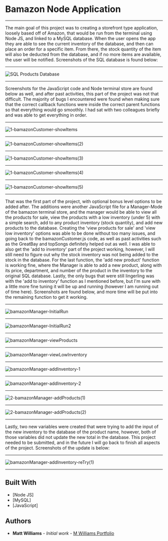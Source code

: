 # Bamazon Node Application
___

The main goal of this project was to creating a storefront type application, loosely based off of Amazon, that would be run from the terminal using Node JS, and linked to a MySQL database.  When the user opens the app they are able to see the current inventory of the database, and then can place an order for a specific item.  From there, the stock quantity of the item will also be deducted from the database, and if no more items are available, the user will be notified.  Screenshots of the SQL database is found below:
___
![SQL Products Database](images/bamazonSQL-dB.jpg)
___

Screenshots for the JavaScript code and Node terminal store are found below as well, and after past activities, this part of the project was not that difficult.  The majority of bugs I encountered were found when making sure that the correct callback functions were inside the correct parent functions so that everything would go smoothly.  I had sat with two colleagues briefly and was able to get everything in order.
___
![1-bamazonCustomer-showItems](images/1-bamazonCustomer-showItems.jpg)
___
![1-bamazonCustomer-showItems(2)](images/1-bamazonCustomer-showItems(2).jpg)
___
![1-bamazonCustomer-showItems(3)](images/1-bamazonCustomer-showItems(3).jpg)
___
![1-bamazonCustomer-showItems(4)](images/1-bamazonCustomer-showItems(4).jpg)
___
![1-bamazonCustomer-showItems(5)](images/1-bamazonCustomer-showItems(5).jpg)
___

That was the first part of the project, with optional bonus level options to be added after.  The additions were another JavaScript file for a Manager-Mode of the bamazon terminal store, and the manager would be able to view all the products for sale, view the products with a low inventory (under 5) with a simple search, add to any product inventory (stock quantity), and add new products to the database.  Creating the 'view products for sale' and 'view low inventory' options was able to be done without too many issues, and going back to the bamazonCustomer.js code, as well as past activities such as the GreatBay and topSongs definitely helped out as well.  I was able to also get the 'add to inventory' part of the project working, however, I will still need to figure out why the stock inventory was not being added to the stock in the database.  For the last function, the 'add new product' function is working fine, where the Manager is able to add a new product, along with its price, department, and number of the product in the inventory to the original SQL database.  Lastly, the only bugs that were still lingerling was with the 'add to inventory' function as I mentioned before, but I'm sure with a little more fine tuning it will be up and running (however I am running out of time here).  Screenshots are found below, and more time will be put into the remaining function to get it working.
___
![bamazonManager-InitialRun](images/bamazonManager-InitialRun.jpg)
___
![bamazonManager-InitialRun2](images/bamazonManager-InitialRun2.jpg)
___
![bamazonManager-viewProducts](images/bamazonManager-viewProducts.jpg)
___
![bamazonManager-viewLowInventory](images/bamazonManager-viewLowInventory.jpg)
___
![bamazonManager-addInventory-1](images/bamazonManager-addInventory-1.jpg)
___
![bamazonManager-addInventory-2](images/bamazonManager-addInventory-2.jpg)
___
![2-bamazonManager-addProducts(1)](images/2-bamazonManager-addProducts(1).jpg)
___
![2-bamazonManager-addProducts(2)](images/2-bamazonManager-addProducts(2).jpg)
___

Lastly, two new variables were created that were trying to add the input of the new inventory to the database of the product name, however, both of those variables did not update the new total in the database.  This project needed to be submitted, and in the future I will go back to finish all aspects of the project.  Screenshots of the update is below:
___
![bamazonManager-addInventory-reTry(1)](images/bamazonManager-addInventory-reTry(1).jpg)
___

## Built With

* [Node JS]
* [MySQL]
* [JavaScript]

## Authors

* **Matt Williams** - *Initial work* - [M Williams Portfolio](https://mattwills09.github.io/portfolio.html)
